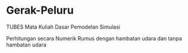 # Gerak-Peluru
TUBES Mata Kuliah Dasar Pemodelan Simulasi

Perhitungan secara Numerik
Rumus dengan hambatan udara dan tanpa hambatan udara
